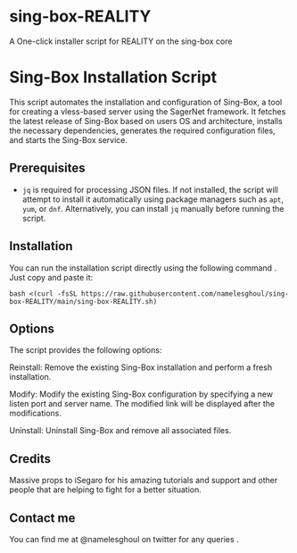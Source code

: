 # sing-box-REALITY

A One-click installer script for REALITY on the sing-box core

# Sing-Box Installation Script

This script automates the installation and configuration of Sing-Box, a tool for creating a vless-based server using the SagerNet framework. It fetches the latest release of Sing-Box based on users OS and architecture, installs the necessary dependencies, generates the required configuration files, and starts the Sing-Box service.

## Prerequisites

- `jq` is required for processing JSON files. If not installed, the script will attempt to install it automatically using package managers such as `apt`, `yum`, or `dnf`. Alternatively, you can install `jq` manually before running the script.

## Installation

You can run the installation script directly using the following command . Just copy and paste it:

```shell
bash <(curl -fsSL https://raw.githubusercontent.com/namelesghoul/sing-box-REALITY/main/sing-box-REALITY.sh)
```
## Options

The script provides the following options:

   Reinstall: Remove the existing Sing-Box installation and perform a fresh installation.
   
   Modify: Modify the existing Sing-Box configuration by specifying a new listen port and server name. The modified link will be displayed after the modifications.
   
   Uninstall: Uninstall Sing-Box and remove all associated files.
   
## Credits

 Massive props to iSegaro for his amazing tutorials and support and 
 other people that are helping to fight for a better situation.
 
## Contact me 

 You can find me at @namelesghoul on twitter for any queries .
 
